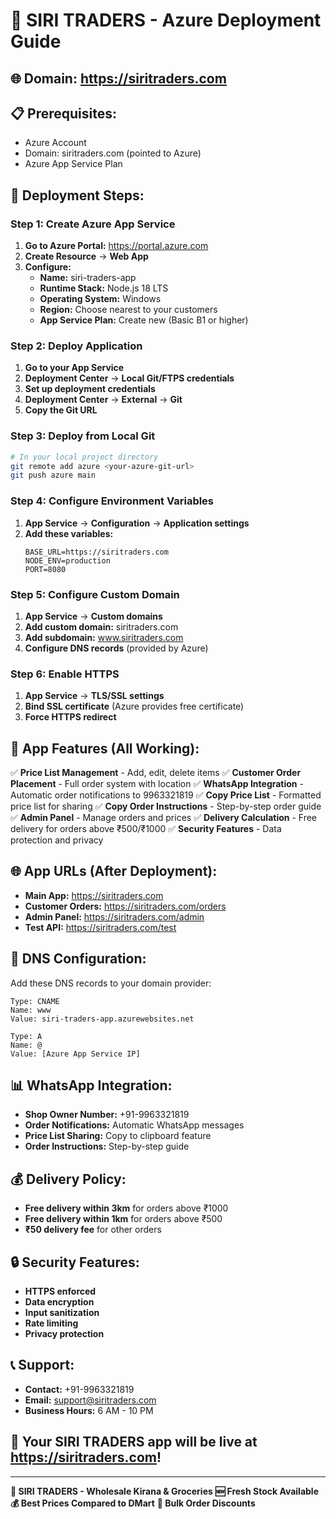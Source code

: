 # 🚀 SIRI TRADERS - Azure Deployment Guide

## 🌐 **Domain:** https://siritraders.com

## 📋 **Prerequisites:**
- Azure Account
- Domain: siritraders.com (pointed to Azure)
- Azure App Service Plan

## 🎯 **Deployment Steps:**

### **Step 1: Create Azure App Service**
1. **Go to Azure Portal:** https://portal.azure.com
2. **Create Resource** → **Web App**
3. **Configure:**
   - **Name:** siri-traders-app
   - **Runtime Stack:** Node.js 18 LTS
   - **Operating System:** Windows
   - **Region:** Choose nearest to your customers
   - **App Service Plan:** Create new (Basic B1 or higher)

### **Step 2: Deploy Application**
1. **Go to your App Service**
2. **Deployment Center** → **Local Git/FTPS credentials**
3. **Set up deployment credentials**
4. **Deployment Center** → **External** → **Git**
5. **Copy the Git URL**

### **Step 3: Deploy from Local Git**
```bash
# In your local project directory
git remote add azure <your-azure-git-url>
git push azure main
```

### **Step 4: Configure Environment Variables**
1. **App Service** → **Configuration** → **Application settings**
2. **Add these variables:**
   ```
   BASE_URL=https://siritraders.com
   NODE_ENV=production
   PORT=8080
   ```

### **Step 5: Configure Custom Domain**
1. **App Service** → **Custom domains**
2. **Add custom domain:** siritraders.com
3. **Add subdomain:** www.siritraders.com
4. **Configure DNS records** (provided by Azure)

### **Step 6: Enable HTTPS**
1. **App Service** → **TLS/SSL settings**
2. **Bind SSL certificate** (Azure provides free certificate)
3. **Force HTTPS redirect**

## 📱 **App Features (All Working):**
✅ **Price List Management** - Add, edit, delete items
✅ **Customer Order Placement** - Full order system with location
✅ **WhatsApp Integration** - Automatic order notifications to 9963321819
✅ **Copy Price List** - Formatted price list for sharing
✅ **Copy Order Instructions** - Step-by-step order guide
✅ **Admin Panel** - Manage orders and prices
✅ **Delivery Calculation** - Free delivery for orders above ₹500/₹1000
✅ **Security Features** - Data protection and privacy

## 🌐 **App URLs (After Deployment):**
- **Main App:** https://siritraders.com
- **Customer Orders:** https://siritraders.com/orders
- **Admin Panel:** https://siritraders.com/admin
- **Test API:** https://siritraders.com/test

## 🔧 **DNS Configuration:**
Add these DNS records to your domain provider:
```
Type: CNAME
Name: www
Value: siri-traders-app.azurewebsites.net

Type: A
Name: @
Value: [Azure App Service IP]
```

## 📊 **WhatsApp Integration:**
- **Shop Owner Number:** +91-9963321819
- **Order Notifications:** Automatic WhatsApp messages
- **Price List Sharing:** Copy to clipboard feature
- **Order Instructions:** Step-by-step guide

## 💰 **Delivery Policy:**
- **Free delivery within 3km** for orders above ₹1000
- **Free delivery within 1km** for orders above ₹500
- **₹50 delivery fee** for other orders

## 🔒 **Security Features:**
- **HTTPS enforced**
- **Data encryption**
- **Input sanitization**
- **Rate limiting**
- **Privacy protection**

## 📞 **Support:**
- **Contact:** +91-9963321819
- **Email:** support@siritraders.com
- **Business Hours:** 6 AM - 10 PM

## 🎉 **Your SIRI TRADERS app will be live at https://siritraders.com!**

---

**🏪 SIRI TRADERS - Wholesale Kirana & Groceries**
**🆕 Fresh Stock Available**
**💰 Best Prices Compared to DMart**
**🎯 Bulk Order Discounts** 